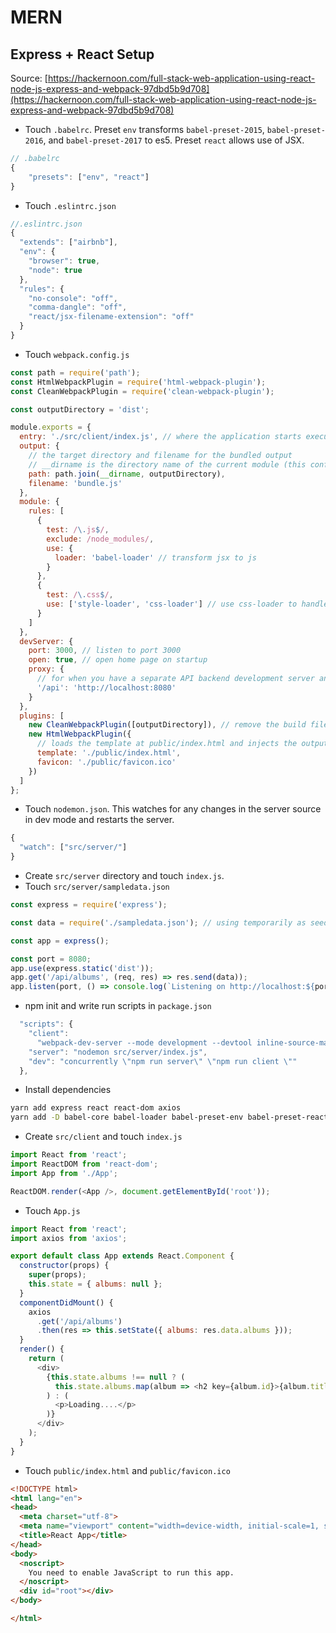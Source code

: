 # MERN

## Express + React Setup

Source: [https://hackernoon.com/full-stack-web-application-using-react-node-js-express-and-webpack-97dbd5b9d708](https://hackernoon.com/full-stack-web-application-using-react-node-js-express-and-webpack-97dbd5b9d708)

* Touch `.babelrc`. Preset `env` transforms `babel-preset-2015`, `babel-preset-2016`, and `babel-preset-2017` to es5. Preset `react` allows use of JSX.

```js
// .babelrc
{
    "presets": ["env", "react"]
}
```

* Touch `.eslintrc.json`

```js
//.eslintrc.json
{
  "extends": ["airbnb"],
  "env": {
    "browser": true,
    "node": true
  },
  "rules": {
    "no-console": "off",
    "comma-dangle": "off",
    "react/jsx-filename-extension": "off"
  }
}
```

* Touch `webpack.config.js`

```js
const path = require('path');
const HtmlWebpackPlugin = require('html-webpack-plugin');
const CleanWebpackPlugin = require('clean-webpack-plugin');

const outputDirectory = 'dist';

module.exports = {
  entry: './src/client/index.js', // where the application starts executing and webpack starts bundling
  output: {
    // the target directory and filename for the bundled output
    // __dirname is the directory name of the current module (this config file)
    path: path.join(__dirname, outputDirectory),
    filename: 'bundle.js'
  },
  module: {
    rules: [
      {
        test: /\.js$/,
        exclude: /node_modules/,
        use: {
          loader: 'babel-loader' // transform jsx to js
        }
      },
      {
        test: /\.css$/,
        use: ['style-loader', 'css-loader'] // use css-loader to handler any css files
      }
    ]
  },
  devServer: {
    port: 3000, // listen to port 3000
    open: true, // open home page on startup
    proxy: {
      // for when you have a separate API backend development server and you want to send API requests on the same domain
      '/api': 'http://localhost:8080'
    }
  },
  plugins: [
    new CleanWebpackPlugin([outputDirectory]), // remove the build files before building
    new HtmlWebpackPlugin({
      // loads the template at public/index.html and injects the output bundle
      template: './public/index.html',
      favicon: './public/favicon.ico'
    })
  ]
};
```

* Touch `nodemon.json`. This watches for any changes in the server source in dev mode and restarts the server.

```js
{
  "watch": ["src/server/"]
}
```

* Create `src/server` directory and touch `index.js`.
* Touch `src/server/sampledata.json`

```js
const express = require('express');

const data = require('./sampledata.json'); // using temporarily as seed data

const app = express();

const port = 8080;
app.use(express.static('dist'));
app.get('/api/albums', (req, res) => res.send(data));
app.listen(port, () => console.log(`Listening on http://localhost:${port}`));
```

* npm init and write run scripts in `package.json`

```js
  "scripts": {
    "client":
      "webpack-dev-server --mode development --devtool inline-source-map --hot",
    "server": "nodemon src/server/index.js",
    "dev": "concurrently \"npm run server\" \"npm run client \""
  },
```

* Install dependencies

```bash
yarn add express react react-dom axios
yarn add -D babel-core babel-loader babel-preset-env babel-preset-react clean-webpack-plugin concurrently css-loader eslint eslint-config-airbnb eslint-plugin-import eslint-plugin-jsx-a11y eslint-plugin-react html-webpack-plugin nodemon style-loader webpack webpack-cli webpack-dev-server
```

* Create `src/client` and touch `index.js`

```js
import React from 'react';
import ReactDOM from 'react-dom';
import App from './App';

ReactDOM.render(<App />, document.getElementById('root'));
```

* Touch `App.js`

```js
import React from 'react';
import axios from 'axios';

export default class App extends React.Component {
  constructor(props) {
    super(props);
    this.state = { albums: null };
  }
  componentDidMount() {
    axios
      .get('/api/albums')
      .then(res => this.setState({ albums: res.data.albums }));
  }
  render() {
    return (
      <div>
        {this.state.albums !== null ? (
          this.state.albums.map(album => <h2 key={album.id}>{album.title}</h2>)
        ) : (
          <p>Loading....</p>
        )}
      </div>
    );
  }
}
```

* Touch `public/index.html` and `public/favicon.ico`

```html
<!DOCTYPE html>
<html lang="en">
<head>
  <meta charset="utf-8">
  <meta name="viewport" content="width=device-width, initial-scale=1, shrink-to-fit=no">
  <title>React App</title>
</head>
<body>
  <noscript>
    You need to enable JavaScript to run this app.
  </noscript>
  <div id="root"></div>
</body>

</html>
```
